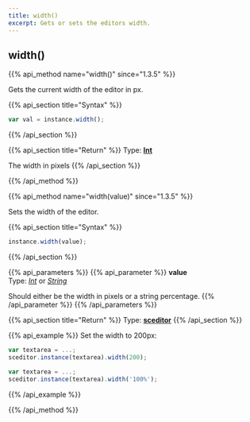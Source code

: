 ```yaml
---
title: width()
excerpt: Gets or sets the editors width.
---
```

## width()

{{% api_method name="width()" since="1.3.5" %}}

Gets the current width of the editor in px.


{{% api_section title="Syntax" %}}
```js
var val = instance.width();
```
{{% /api_section %}}

{{% api_section title="Return" %}}
Type: **[Int](/api/types/#int)**

The width in pixels
{{% /api_section %}}

{{% /api_method %}}


{{% api_method name="width(value)" since="1.3.5" %}}

Sets the width of the editor.


{{% api_section title="Syntax" %}}
```js
instance.width(value);
```
{{% /api_section %}}


{{% api_parameters %}}
{{% api_parameter %}}
**value**  
Type: *[Int](/api/types/#int)* or *[String](/api/types/#string)*

Should either be the width in pixels or a string percentage.
{{% /api_parameter %}}
{{% /api_parameters %}}


{{% api_section title="Return" %}}
Type: **[sceditor](/api/types/#sceditor)**
{{% /api_section %}}


{{% api_example %}}
Set the width to 200px:

```js
var textarea = ...;
sceditor.instance(textarea).width(200);
```

```js
var textarea = ...;
sceditor.instance(textarea).width('100%');
```
{{% /api_example %}}

{{% /api_method %}}
